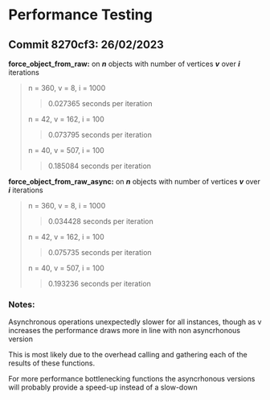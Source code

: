 # Performance Testing

## Commit 8270cf3: 26/02/2023
**force_object_from_raw:** on ***n*** objects with number of vertices ***v*** over ***i*** iterations
> n = 360, v = 8, i = 1000
>> 0.027365 seconds per iteration
>> 
> n = 42, v = 162, i = 100
>> 0.073795 seconds per iteration
>> 
> n = 40, v = 507, i = 100
>> 0.185084 seconds per iteration

**force_object_from_raw_async:** on ***n*** objects with number of vertices ***v*** over ***i*** iterations
> n = 360, v = 8, i = 1000
>> 0.034428 seconds per iteration
>> 
> n = 42, v = 162, i = 100
>> 0.075735 seconds per iteration
>> 
> n = 40, v = 507, i = 100
>> 0.193236 seconds per iteration

### Notes:
Asynchronous operations unexpectedly slower for all instances, though as v increases the performance draws more in line with non asyncrhonous version

This is most likely due to the overhead calling and gathering each of the results of these functions.

For more performance bottlenecking functions the asyncrhonous versions will probably provide a speed-up instead of a slow-down
